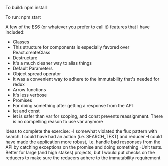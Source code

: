 To build: npm install

To run: npm start

A few of the ES6 (or whatever you prefer to call it) features that I have included:
- Classes
- 	This structure for components is especially favored over React.createClass 
- Destructure
- 	It's a much cleaner way to alias things
- Default Parameters
- Object spread operator
- 	It was a convenient way to adhere to the immutability that's needed for redux
- Arrow functions
- 	It's less verbose 
- Promises
- 	For doing something after getting a response from the API
- let and const
- 	let is safer than var for scoping, and const prevents reassignment. There is no compelling reason to use var anymore


Ideas to complete the exercise:
-I somewhat violated the flux pattern with search. I could have had an action (i.e. SEARCH_TEXT) and reducer
-I could have made the application more robust, i.e. handle bad responses from the API by catching exceptions on the promise and doing something
-Unit tests. Better for large (and high stakes) projects, but I would put checks on the reducers to make sure the reducers adhere to the immutability requirement
